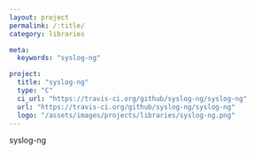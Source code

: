 ```yaml
---
layout: project
permalink: /:title/
category: libraries

meta:
  keywords: "syslog-ng"

project:
  title: "syslog-ng"
  type: "C"
  ci_url: "https://travis-ci.org/github/syslog-ng/syslog-ng"
  url: "https://travis-ci.org/github/syslog-ng/syslog-ng"
  logo: "/assets/images/projects/libraries/syslog-ng.png"
---
```


<p>syslog-ng</p>
